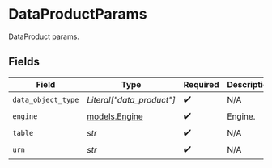 # DataProductParams

DataProduct params.


## Fields

| Field                                | Type                                 | Required                             | Description                          |
| ------------------------------------ | ------------------------------------ | ------------------------------------ | ------------------------------------ |
| `data_object_type`                   | *Literal["data_product"]*            | :heavy_check_mark:                   | N/A                                  |
| `engine`                             | [models.Engine](../models/engine.md) | :heavy_check_mark:                   | Engine.                              |
| `table`                              | *str*                                | :heavy_check_mark:                   | N/A                                  |
| `urn`                                | *str*                                | :heavy_check_mark:                   | N/A                                  |